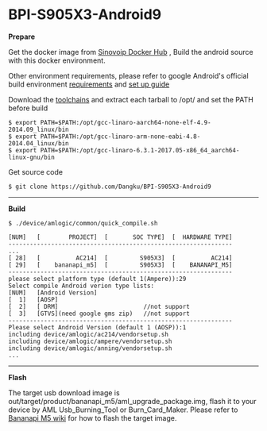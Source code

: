# BPI-S905X3-Android9

**Prepare**

Get the docker image from [Sinovoip Docker Hub](https://hub.docker.com/r/sinovoip/bpi-build-android-7/) , Build the android source with this docker environment.

Other environment requirements, please refer to google Android's official build environment [requirements](https://source.android.com/setup/build/requirements) and [set up guide](https://source.android.com/setup/build/initializing) 

Download the [toolchains](https://download.banana-pi.dev/d/3ebbfa04265d4dddb81b/?p=/Tools/toolchains/bpi-m5&mode=list) and extract each tarball to /opt/ and set the PATH before build

    $ export PATH=$PATH:/opt/gcc-linaro-aarch64-none-elf-4.9-2014.09_linux/bin
    $ export PATH=$PATH:/opt/gcc-linaro-arm-none-eabi-4.8-2014.04_linux/bin
    $ export PATH=$PATH:/opt/gcc-linaro-6.3.1-2017.05-x86_64_aarch64-linux-gnu/bin

Get source code

    $ git clone https://github.com/Dangku/BPI-S905X3-Android9

----------

**Build**

    $ ./device/amlogic/common/quick_compile.sh
    
    [NUM]   [        PROJECT]  [       SOC TYPE]  [  HARDWARE TYPE]
    ---------------------------------------------------------------
    ...
    [ 28]   [          AC214]  [         S905X3]  [          AC214]
    [ 29]   [    bananapi_m5]  [         S905X3]  [    BANANAPI_M5]
    ---------------------------------------------------------------
    please select platform type (default 1(Ampere)):29
    Select compile Android verion type lists:
    [NUM]   [Android Version]
    [  1]   [AOSP]
    [  2]   [ DRM]                        //not support
    [  3]   [GTVS](need google gms zip)   //not support
    ---------------------------------------------------------------
    Please select Android Version (default 1 (AOSP)):1
    including device/amlogic/ac214/vendorsetup.sh
    including device/amlogic/ampere/vendorsetup.sh
    including device/amlogic/anning/vendorsetup.sh
    ...

----------
**Flash**

The target usb download image is out/target/product/bananapi_m5/aml_upgrade_package.img, flash it to your device by AML Usb_Burning_Tool or Burn_Card_Maker. Please refer to [Bananapi M5 wiki](http://wiki.banana-pi.org/Getting_Started_with_BPI-M5) for how to flash the target image.
